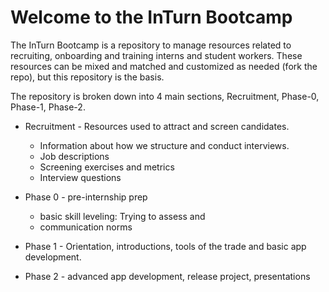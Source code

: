 # Welcome to the InTurn Bootcamp 

The InTurn Bootcamp is a repository to manage resources related to recruiting, onboarding and training interns and student workers. These resources can be mixed and matched and customized as needed (fork the repo), but this repository is the basis. 

The repository is broken down into 4 main sections, Recruitment, Phase-0, Phase-1, Phase-2.

* Recruitment - Resources used to attract and screen candidates. 
  * Information about how we structure and conduct interviews.
  * Job descriptions
  * Screening exercises and metrics
  * Interview questions

* Phase 0 - pre-internship prep 
  * basic skill leveling: Trying to assess and 
  * communication norms


* Phase 1 - Orientation, introductions, tools of the trade and basic app development.
  

* Phase 2 - advanced app development, release project, presentations
